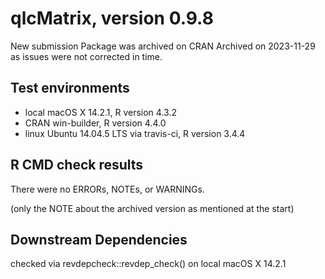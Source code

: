 # qlcMatrix, version 0.9.8

New submission
Package was archived on CRAN
Archived on 2023-11-29 as issues were not corrected in time.

## Test environments
* local macOS X 14.2.1, R version 4.3.2
* CRAN win-builder, R version 4.4.0
* linux Ubuntu 14.04.5 LTS via travis-ci, R version 3.4.4

## R CMD check results
There were no ERRORs, NOTEs, or WARNINGs. 

(only the NOTE about the archived version as mentioned at the start)

## Downstream Dependencies
checked via revdepcheck::revdep_check() on local macOS X 14.2.1
